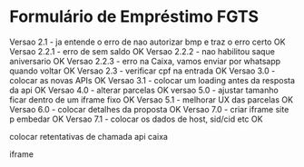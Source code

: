 # Formulário de Empréstimo FGTS

Versao 2.1 - ja entende o erro de nao autorizar bmp e traz o erro certo OK
Versao 2.2.1 - erro de sem saldo OK
Versao 2.2.2 - nao habilitou saque aniversario OK
Versao 2.2.3 - erro na Caixa, vamos enviar por whatsapp quando voltar OK
Versao 2.3 - verificar cpf na entrada OK
Versao 3.0 - colocar as novas APIs OK
Versao 3.1 - colocar um loading antes da resposta da api OK
Versao 4.0 - alterar parcelas OK
versao 5.0 - ajustar tamanho ficar dentro de um iframe fixo OK
Versao 5.1 - melhorar UX das parcelas OK
Versao 6.0 - colocar detalhes da proposta OK
Versao 7.0 - criar iframe site p embedar OK
Versao 7.1 - colocar os dados de host, sid/cid etc OK

colocar retentativas de chamada api caixa


iframe

<div id="iframe-container"></div>

<script>
  function getDataLayerValue(key) {
    if (!window.dataLayer) return null;
    for (let i = dataLayer.length - 1; i >= 0; i--) {
      const item = dataLayer[i].value || dataLayer[i];
      if (item && item[key]) return item[key];
    }
    return null;
  }

  function getGAClientId() {
    const gaCookie = document.cookie.split('; ').find(row => row.startsWith('_ga='));
    if (!gaCookie) return null;
    const parts = gaCookie.split('.');
    return parts.length >= 4 ? ${parts[2]}.${parts[3]} : null;
  }

  function getGASessionId() {
    const gaCookie = document.cookie.split('; ').find(row => row.startsWith('_ga='));
    if (!gaCookie) return null;
    const parts = gaCookie.split('.');
    return parts.length >= 4 ? parts[2] : null;
  }

  function getFacebookClickId() {
    const fbpCookie = document.cookie.split('; ').find(row => row.startsWith('_fbp='));
    return fbpCookie ? fbpCookie.split('=')[1] : null;
  }

  function loadIframeWithParams() {
    const cid = getGAClientId() || getDataLayerValue('client_id');
    const sid = getGASessionId() || getDataLayerValue('session_id');
    const fbp = getDataLayerValue('fbp') || getFacebookClickId();
    const name = "Renata";
    const avatar = "https://randomuser.me/api/portraits/women/30.jpg";
    const partner_id = "12345";
    const parent_url = window.location.href;
    const userAgent = navigator.userAgent;

    const params = new URLSearchParams({
      cid,
      sid,
      fbp,
      name,
      avatar,
      partner_id,
      parent_url,
      userAgent
    });

    const iframe = document.createElement("iframe");
    iframe.id = "juca-iframe";
    iframe.src = https://chat.vemprojuca.com/?${params.toString()};
    iframe.width = "100%";
    iframe.style.border = "none";
    iframe.allowFullscreen = true;

    document.getElementById("iframe-container").appendChild(iframe);

    // Recebe altura exata do iframe pelo postMessage
    window.addEventListener('message', function(event) {
      if (event.data.type === 'ajusteAlturaIframe') {
        iframe.style.height = event.data.height + 'px';
      }
    });
  }

  window.addEventListener("load", loadIframeWithParams);
</script>
